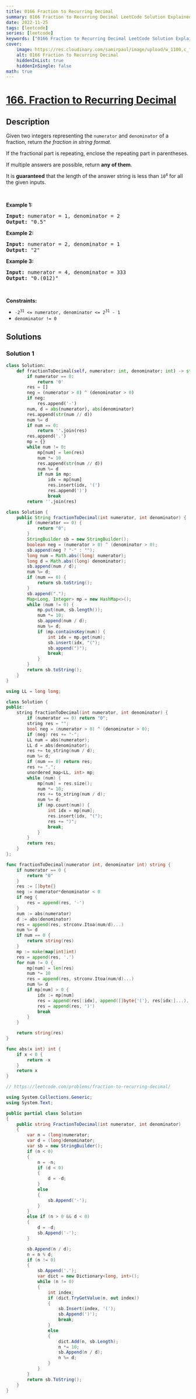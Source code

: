 ```yaml
---
title: 0166 Fraction to Recurring Decimal
summary: 0166 Fraction to Recurring Decimal LeetCode Solution Explained
date: 2022-11-25
tags: [leetcode]
series: [leetcode]
keywords: ["0166 Fraction to Recurring Decimal LeetCode Solution Explained in all languages", "0166 Fraction to Recurring Decimal", "LeetCode", "leetcode solution in Python3 C++ Java Go PHP Ruby Swift TypeScript Rust C# JavaScript C", "GeeksforGeeks", "InterviewBit", "Coding Ninjas", "HackerRank", "HackerEarth", "CodeChef", "TopCoder", "AlgoExpert", "freeCodeCamp", "Codeforces", "GitHub", "AtCoder", "Samir Paul"]
cover:
    image: https://res.cloudinary.com/samirpaul/image/upload/w_1100,c_fit,co_rgb:FFFFFF,l_text:Arial_75_bold:0166 Fraction to Recurring Decimal - Solution Explained/problem-solving.webp
    alt: 0166 Fraction to Recurring Decimal
    hiddenInList: true
    hiddenInSingle: false
math: true
---
```



# [166. Fraction to Recurring Decimal](https://leetcode.com/problems/fraction-to-recurring-decimal)


## Description

<p>Given two integers representing the <code>numerator</code> and <code>denominator</code> of a fraction, return <em>the fraction in string format</em>.</p>

<p>If the fractional part is repeating, enclose the repeating part in parentheses.</p>

<p>If multiple answers are possible, return <strong>any of them</strong>.</p>

<p>It is <strong>guaranteed</strong> that the length of the answer string is less than <code>10<sup>4</sup></code> for all the given inputs.</p>

<p>&nbsp;</p>
<p><strong class="example">Example 1:</strong></p>

<pre>
<strong>Input:</strong> numerator = 1, denominator = 2
<strong>Output:</strong> &quot;0.5&quot;
</pre>

<p><strong class="example">Example 2:</strong></p>

<pre>
<strong>Input:</strong> numerator = 2, denominator = 1
<strong>Output:</strong> &quot;2&quot;
</pre>

<p><strong class="example">Example 3:</strong></p>

<pre>
<strong>Input:</strong> numerator = 4, denominator = 333
<strong>Output:</strong> &quot;0.(012)&quot;
</pre>

<p>&nbsp;</p>
<p><strong>Constraints:</strong></p>

<ul>
	<li><code>-2<sup>31</sup> &lt;=&nbsp;numerator, denominator &lt;= 2<sup>31</sup> - 1</code></li>
	<li><code>denominator != 0</code></li>
</ul>

## Solutions

### Solution 1

<!-- tabs:start -->

```python
class Solution:
    def fractionToDecimal(self, numerator: int, denominator: int) -> str:
        if numerator == 0:
            return '0'
        res = []
        neg = (numerator > 0) ^ (denominator > 0)
        if neg:
            res.append('-')
        num, d = abs(numerator), abs(denominator)
        res.append(str(num // d))
        num %= d
        if num == 0:
            return ''.join(res)
        res.append('.')
        mp = {}
        while num != 0:
            mp[num] = len(res)
            num *= 10
            res.append(str(num // d))
            num %= d
            if num in mp:
                idx = mp[num]
                res.insert(idx, '(')
                res.append(')')
                break
        return ''.join(res)
```

```java
class Solution {
    public String fractionToDecimal(int numerator, int denominator) {
        if (numerator == 0) {
            return "0";
        }
        StringBuilder sb = new StringBuilder();
        boolean neg = (numerator > 0) ^ (denominator > 0);
        sb.append(neg ? "-" : "");
        long num = Math.abs((long) numerator);
        long d = Math.abs((long) denominator);
        sb.append(num / d);
        num %= d;
        if (num == 0) {
            return sb.toString();
        }
        sb.append(".");
        Map<Long, Integer> mp = new HashMap<>();
        while (num != 0) {
            mp.put(num, sb.length());
            num *= 10;
            sb.append(num / d);
            num %= d;
            if (mp.containsKey(num)) {
                int idx = mp.get(num);
                sb.insert(idx, "(");
                sb.append(")");
                break;
            }
        }
        return sb.toString();
    }
}
```

```cpp
using LL = long long;

class Solution {
public:
    string fractionToDecimal(int numerator, int denominator) {
        if (numerator == 0) return "0";
        string res = "";
        bool neg = (numerator > 0) ^ (denominator > 0);
        if (neg) res += "-";
        LL num = abs(numerator);
        LL d = abs(denominator);
        res += to_string(num / d);
        num %= d;
        if (num == 0) return res;
        res += ".";
        unordered_map<LL, int> mp;
        while (num) {
            mp[num] = res.size();
            num *= 10;
            res += to_string(num / d);
            num %= d;
            if (mp.count(num)) {
                int idx = mp[num];
                res.insert(idx, "(");
                res += ")";
                break;
            }
        }
        return res;
    }
};
```

```go
func fractionToDecimal(numerator int, denominator int) string {
	if numerator == 0 {
		return "0"
	}
	res := []byte{}
	neg := numerator*denominator < 0
	if neg {
		res = append(res, '-')
	}
	num := abs(numerator)
	d := abs(denominator)
	res = append(res, strconv.Itoa(num/d)...)
	num %= d
	if num == 0 {
		return string(res)
	}
	mp := make(map[int]int)
	res = append(res, '.')
	for num != 0 {
		mp[num] = len(res)
		num *= 10
		res = append(res, strconv.Itoa(num/d)...)
		num %= d
		if mp[num] > 0 {
			idx := mp[num]
			res = append(res[:idx], append([]byte{'('}, res[idx:]...)...)
			res = append(res, ')')
			break
		}
	}

	return string(res)
}

func abs(x int) int {
	if x < 0 {
		return -x
	}
	return x
}
```

```cs
﻿// https://leetcode.com/problems/fraction-to-recurring-decimal/

using System.Collections.Generic;
using System.Text;

public partial class Solution
{
    public string FractionToDecimal(int numerator, int denominator)
    {
        var n = (long)numerator;
        var d = (long)denominator;
        var sb = new StringBuilder();
        if (n < 0)
        {
            n = -n;
            if (d < 0)
            {
                d = -d;
            }
            else
            {
                sb.Append('-');
            }
        }
        else if (n > 0 && d < 0)
        {
            d = -d;
            sb.Append('-');
        }

        sb.Append(n / d);
        n = n % d;
        if (n != 0)
        {
            sb.Append('.');
            var dict = new Dictionary<long, int>();
            while (n != 0)
            {
                int index;
                if (dict.TryGetValue(n, out index))
                {
                    sb.Insert(index, '(');
                    sb.Append(')');
                    break;
                }
                else
                {
                    dict.Add(n, sb.Length);
                    n *= 10;
                    sb.Append(n / d);
                    n %= d;
                }
            }
        }
        return sb.ToString();
    }
}
```

<!-- tabs:end -->

<!-- end -->
